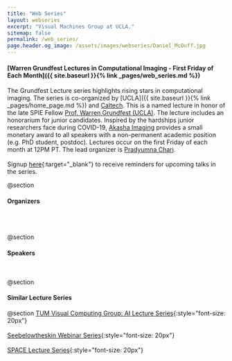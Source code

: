 ```yaml
---
title: "Web Series"
layout: webseries
excerpt: "Visual Machines Group at UCLA."
sitemap: false
permalink: /web_series/
page.header.og_image: /assets/images/webseries/Daniel_McDuff.jpg
---
```


#### [Warren Grundfest Lectures in Computational Imaging  - First Friday of Each Month]({{ site.baseurl }}{% link _pages/web_series.md %})

The Grundfest Lecture series highlights rising stars in computational imaging. The series is co-organized by
[UCLA]({{ site.baseurl }}{% link _pages/home_page.md %}) and [Caltech](http://users.cms.caltech.edu/~klbouman/). This is a named lecture in honor of the late SPIE Fellow [Prof. Warren Grundfest (UCLA)](https://www.bioeng.ucla.edu/in-memoriam-warren-s-grundfest/). The lecture includes an honorarium for junior candidates. Inspired by the hardships junior researchers face during COVID-19, [Akasha Imaging](http://akasha.im/) 
 provides a small monetary award to all speakers with a non-permanent academic position 
(e.g. PhD student, postdoc). Lectures occur on the first Friday of each month at 12PM PT. The lead organizer is
[Pradyumna Chari](https://pradyumnachari.github.io/).
<br><br>
Signup [here](https://docs.google.com/forms/d/e/1FAIpQLSdAo7SiHvafHPPOp-FnfoW9fRWHEBzYybTAaP3d_Z4FdCnt0A/viewform
){:target="_blank"} to receive reminders for upcoming talks in the series.

@section
#### Organizers
<br>
<br>
<!-- All the organizers -->

@section
#### Speakers
<br>
<!-- All the web series Entries -->

@section
#### Similar Lecture Series

@section
[TUM Visual Computing Group: AI Lecture Series](https://niessner.github.io/TUM-AI-Lecture-Series/?fbclid=IwAR3qxbYd4ixlTqFzSPqUGXpJY9HnMjZaePsxt5e9cjKyc6sXQoiE6O4l7DE){:style="font-size: 20px"} <br> <br>
[Seebelowtheskin Webinar Series](https://www.seebelowtheskin.org/webinars/?fbclid=IwAR3W-1DEcj9fsFLvNLx7z4XLhirhopqblno1YA-tx7QRmRWXqi-zqD5-cMc){:style="font-size: 20px"} <br> <br>
[SPACE Lecture Series](https://sites.google.com/view/sps-space){:style="font-size: 20px"}
